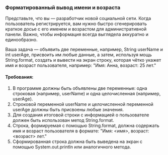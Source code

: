 
### Форматированный вывод имени и возраста

Представьте, что вы — разработчик новой социальной сети. Когда пользователь регистрируется, вам нужно быстро сгенерировать краткое досье с его именем и возрастом для административной панели. Важно, чтобы информация всегда выглядела аккуратно и единообразно.

Ваша задача — объявить две переменные, например, String userName и int userAge, присвоить им любые данные, а затем, используя мощь String.format, создать и вывести на экран строку, которая чётко укажет имя и возраст пользователя, например: "Имя: Анна, возраст: 25 лет."

#### Требования:
1. В программе должны быть объявлены две переменные: одна строковая (например, userName) и одна целочисленная (например, userAge).
2. Строковой переменной userName и целочисленной переменной userAge должны быть присвоены любые значения.
3. Для создания итоговой строки с информацией о пользователе должен быть использован метод String.format.
4. Строка, формируемая с помощью String.format, должна содержать имя и возраст пользователя в формате: "Имя: <имя>, возраст: <возраст> лет."
5. Сформированная строка должна быть выведена на экран с помощью System.out.println или аналогичного метода.